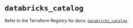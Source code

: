 # `databricks_catalog`

Refer to the Terraform Registry for docs: [`databricks_catalog`](https://registry.terraform.io/providers/databricks/databricks/1.37.1/docs/resources/catalog).
